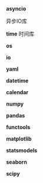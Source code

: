 **asyncio**

异步IO库

**time**
时间库

**os**

**io**

**yaml**

**datetime**

**calendar**

**numpy**

**pandas**

**functools**

**matplotlib**

**statsmodels**

**seaborn**

**scipy**

